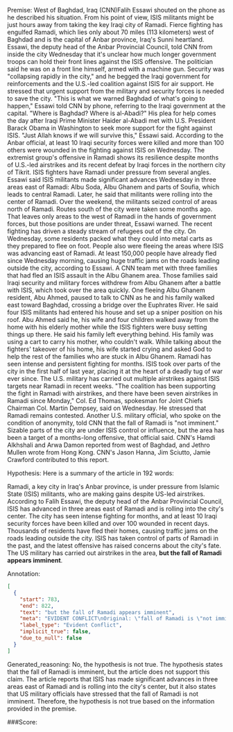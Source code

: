 
Premise:
West of Baghdad, Iraq (CNN)Falih Essawi shouted on the phone as he described his situation. From his point of view, ISIS militants might be just hours away from taking the key Iraqi city of Ramadi. Fierce fighting has engulfed Ramadi, which lies only about 70 miles (113 kilometers) west of Baghdad and is the capital of Anbar province, Iraq's Sunni heartland. Essawi, the deputy head of the Anbar Provincial Council, told CNN from inside the city Wednesday that it's unclear how much longer government troops can hold their front lines against the ISIS offensive. The politician said he was on a front line himself, armed with a machine gun. Security was "collapsing rapidly in the city," and he begged the Iraqi government for reinforcements and the U.S.-led coalition against ISIS for air support. He stressed that urgent support from the military and security forces is needed to save the city. "This is what we warned Baghdad of what's going to happen," Essawi told CNN by phone, referring to the Iraqi government at the capital. "Where is Baghdad? Where is al-Abadi?" His plea for help comes the day after Iraqi Prime Minister Haider al-Abadi met with U.S. President Barack Obama in Washington to seek more support for the fight against ISIS. "Just Allah knows if we will survive this," Essawi said. According to the Anbar official, at least 10 Iraqi security forces were killed and more than 100 others were wounded in the fighting against ISIS on Wednesday. The extremist group's offensive in Ramadi shows its resilience despite months of U.S.-led airstrikes and its recent defeat by Iraqi forces in the northern city of Tikrit. ISIS fighters have Ramadi under pressure from several angles. Essawi said ISIS militants made significant advances Wednesday in three areas east of Ramadi: Albu Soda, Albu Ghanem and parts of Soufia, which leads to central Ramadi. Later, he said that militants were rolling into the center of Ramadi. Over the weekend, the militants seized control of areas north of Ramadi. Routes south of the city were taken some months ago. That leaves only areas to the west of Ramadi in the hands of government forces, but those positions are under threat, Essawi warned. The recent fighting has driven a steady stream of refugees out of the city. On Wednesday, some residents packed what they could into metal carts as they prepared to flee on foot. People also were fleeing the areas where ISIS was advancing east of Ramadi. At least 150,000 people have already fled since Wednesday morning, causing huge traffic jams on the roads leading outside the city, according to Essawi. A CNN team met with three families that had fled an ISIS assault in the Albu Ghanem area. Those families said Iraqi security and military forces withdrew from Albu Ghanem after a battle with ISIS, which took over the area quickly. One fleeing Albu Ghanem resident, Abu Ahmed, paused to talk to CNN as he and his family walked east toward Baghdad, crossing a bridge over the Euphrates River. He said four ISIS militants had entered his house and set up a sniper position on his roof. Abu Ahmed said he, his wife and four children walked away from the home with his elderly mother while the ISIS fighters were busy setting things up there. He said his family left everything behind. His family was using a cart to carry his mother, who couldn't walk. While talking about the fighters' takeover of his home, his wife started crying and asked God to help the rest of the families who are stuck in Albu Ghanem. Ramadi has seen intense and persistent fighting for months. ISIS took over parts of the city in the first half of last year, placing it at the heart of a deadly tug of war ever since. The U.S. military has carried out multiple airstrikes against ISIS targets near Ramadi in recent weeks. "The coalition has been supporting the fight in Ramadi with airstrikes, and there have been seven airstrikes in Ramadi since Monday," Col. Ed Thomas, spokesman for Joint Chiefs Chairman Col. Martin Dempsey, said on Wednesday. He stressed that Ramadi remains contested. Another U.S. military official, who spoke on the condition of anonymity, told CNN that the fall of Ramadi is "not imminent." Sizable parts of the city are under ISIS control or influence, but the area has been a target of a months-long offensive, that official said. CNN's Hamdi Alkhshali and Arwa Damon reported from west of Baghdad, and Jethro Mullen wrote from Hong Kong. CNN's Jason Hanna, Jim Sciutto, Jamie Crawford contributed to this report.


Hypothesis:
Here is a summary of the article in 192 words:

Ramadi, a key city in Iraq's Anbar province, is under pressure from Islamic State (ISIS) militants, who are making gains despite US-led airstrikes. According to Falih Essawi, the deputy head of the Anbar Provincial Council, ISIS has advanced in three areas east of Ramadi and is rolling into the city's center. The city has seen intense fighting for months, and at least 10 Iraqi security forces have been killed and over 100 wounded in recent days. Thousands of residents have fled their homes, causing traffic jams on the roads leading outside the city. ISIS has taken control of parts of Ramadi in the past, and the latest offensive has raised concerns about the city's fate. The US military has carried out airstrikes in the area, **but the fall of Ramadi appears imminent**.

Annotation:
```json
[
  {
    "start": 783,
    "end": 822,
    "text": "but the fall of Ramadi appears imminent",
    "meta": "EVIDENT CONFLICT\nOriginal: \"fall of Ramadi is \"not imminent.\"\nGenerative: \"but the fall of Ramadi appears imminent\"",
    "label_type": "Evident Conflict",
    "implicit_true": false,
    "due_to_null": false
  }
]
```

Generated_reasoning:
No, the hypothesis is not true. The hypothesis states that the fall of Ramadi is imminent, but the article does not support this claim. The article reports that ISIS has made significant advances in three areas east of Ramadi and is rolling into the city's center, but it also states that US military officials have stressed that the fall of Ramadi is not imminent. Therefore, the hypothesis is not true based on the information provided in the premise.

###Score:
